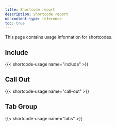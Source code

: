 ```yaml
---
title: Shortcode report
description: Shortcode report
nd-content-type: reference
toc: true
---
```


This page contains usage information for shortcodes.

## Include
{{< shortcode-usage name="include" >}}

## Call Out
{{< shortcode-usage name="call-out" >}}

## Tab Group
{{< shortcode-usage name="tabs" >}}

